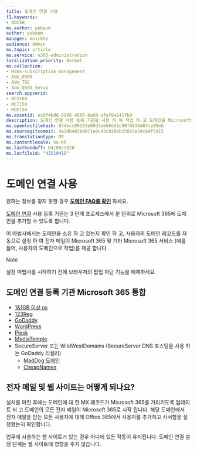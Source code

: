 ```yaml
---
title: 도메인 연결 사용
f1.keywords:
- NOCSH
ms.author: pebaum
author: pebaum
manager: mnirkhe
audience: Admin
ms.topic: article
ms.service: o365-administration
localization_priority: Normal
ms.collection:
- M365-subscription-management
- Adm_O365
- Adm_TOC
- Adm_O365_Setup
search.appverid:
- BCS160
- MET150
- MOE150
ms.assetid: ec6f4bd8-5996-4505-ba68-afaf8a141fb9
description: 도메인 연결 사용 등록 기관을 사용 하 여 작업 하 고 도메인을 Microsoft 365에 추가 하는 방법을 알아봅니다.
ms.openlocfilehash: 074ecc09323e09d3a668dd1c90f6034d8fce99eb
ms.sourcegitcommit: 4a34b48584071e0c43c920bb35025e34cb4f5d15
ms.translationtype: MT
ms.contentlocale: ko-KR
ms.lasthandoff: 04/09/2020
ms.locfileid: "43210419"
---
```

# <a name="using-domain-connect"></a>도메인 연결 사용

 원하는 정보를 찾지 못한 경우 **[도메인 FAQ를 확인](../setup/domains-faq.md)** 하세요.
  
[도메인 연결](https://www.domainconnect.org/) 사용 등록 기관는 3 단계 프로세스에서 분 단위로 Microsoft 365에 도메인을 추가할 수 있도록 합니다. 
  
이 마법사에서는 도메인을 소유 하 고 있는지 확인 하 고, 사용자의 도메인 레코드를 자동으로 설정 하 여 전자 메일이 Microsoft 365 및 기타 Microsoft 365 서비스 (예를 들어, 사용자의 도메인으로 작업)를 제공 합니다.
  
> [!NOTE]
> 설정 마법사를 시작하기 전에 브라우저의 팝업 차단 기능을 해제하세요.
  
## <a name="domain-connect-registrars-integrating-with-microsoft-365"></a>도메인 연결 등록 기관 Microsoft 365 통합

- [1&amp;1GB 이상 os](https://www.1and1.com/)
- [123Reg](https://www.123-reg.co.uk/)
- [GoDaddy](https://www.godaddy.com/)
- [WordPress](https://wordpress.com/)
- [Plesk](https://www.plesk.com/)
- [MediaTemple](https://mediatemple.net/)
- SecureServer 또는 WildWestDomains (SecureServer DNS 호스팅을 사용 하는 GoDaddy 리셀러)
    - [MadDog 도메인](https://www.maddogdomains.com/)
    - [CheapNames](https://www.cheapnames.com)

## <a name="what-happens-to-my-email-and-website"></a>전자 메일 및 웹 사이트는 어떻게 되나요?

설치를 마친 후에는 도메인에 대 한 MX 레코드가 Microsoft 365를 가리키도록 업데이트 되 고 도메인의 모든 전자 메일이 Microsoft 365로 시작 됩니다. 해당 도메인에서 전자 메일을 받는 모든 사용자에 대해 Office 365에서 사용자를 추가하고 사서함을 설정했는지 확인합니다.
  
업무에 사용하는 웹 사이트가 있는 경우 어디에 있든 작동이 유지됩니다. 도메인 연결 설정 단계는 웹 사이트에 영향을 주지 않습니다.
